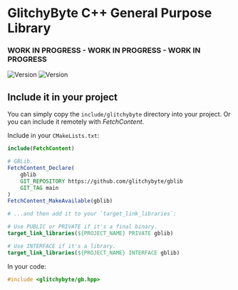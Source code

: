 # GlitchyByte C++ General Purpose Library

### **WORK IN PROGRESS** - **WORK IN PROGRESS** - **WORK IN PROGRESS**

![Version](https://img.shields.io/badge/Version-0.2.1-blue)
![Version](https://img.shields.io/badge/20-white?logo=cplusplus&logoColor=00599C)

## Include it in your project

You can simply copy the `include/glitchybyte` directory into your project.
Or you can include it remotely with *FetchContent*.

Include in your `CMakeLists.txt`:
```cmake
include(FetchContent)

# GBLib.
FetchContent_Declare(
    gblib
    GIT_REPOSITORY https://github.com/glitchybyte/gblib
    GIT_TAG main
)
FetchContent_MakeAvailable(gblib)

# ...and then add it to your `target_link_libraries`:

# Use PUBLIC or PRIVATE if it's a final binary.
target_link_libraries(${PROJECT_NAME} PRIVATE gblib)

# Use INTERFACE if it's a library.
target_link_libraries(${PROJECT_NAME} INTERFACE gblib)
```
In your code:
```cpp
#include <glitchybyte/gb.hpp>
```
